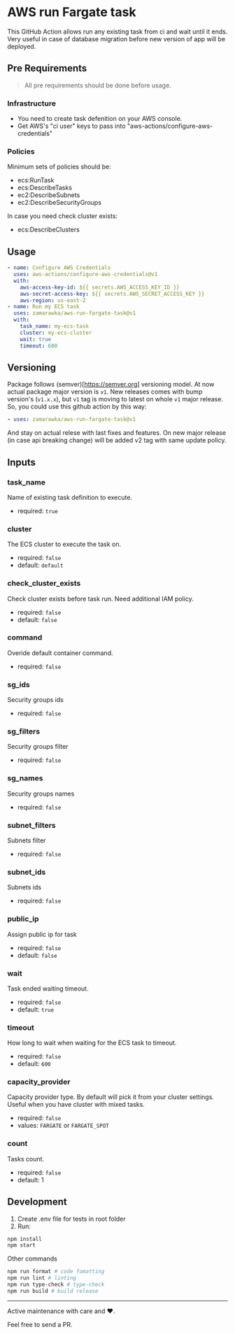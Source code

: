 # AWS run Fargate task

This GitHub Action allows run any existing task from ci and wait until it ends. Very useful in case of database migration before new version of app will be deployed.

## Pre Requirements

> All pre requirements should be done before usage.

### Infrastructure

- You need to create task defenition on your AWS console.
- Get AWS's "ci user" keys to pass into "aws-actions/configure-aws-credentials"

### Policies

Minimum sets of policies should be:

- ecs:RunTask
- ecs:DescribeTasks
- ec2:DescribeSubnets
- ec2:DescribeSecurityGroups

In case you need check cluster exists:

- ecs:DescribeClusters

## Usage

```yaml
- name: Configure AWS Credentials
  uses: aws-actions/configure-aws-credentials@v1
  with:
    aws-access-key-id: ${{ secrets.AWS_ACCESS_KEY_ID }}
    aws-secret-access-key: ${{ secrets.AWS_SECRET_ACCESS_KEY }}
    aws-region: us-east-2
- name: Run my ECS task
  uses: zamarawka/aws-run-fargate-task@v1
  with:
    task_name: my-ecs-task
    cluster: my-ecs-cluster
    wait: true
    timeout: 600
```

## Versioning

Package follows (semver)[https://semver.org] versioning model.
At now actual package major version is `v1`.
New releases comes with bump version's (`v1.x.x`), but `v1` tag is moving to latest on whole `v1` major release.
So, you could use this github action by this way:

```yaml
- uses: zamarawka/aws-run-fargate-task@v1
```

And stay on actual relese with last fixes and features.
On new major release (in case api breaking change) will be added v2 tag with same update policy.

## Inputs

### task_name

Name of existing task definition to execute.

- required: `true`

### cluster

The ECS cluster to execute the task on.

- required: `false`
- default: `default`

### check_cluster_exists

Check cluster exists before task run. Need additional IAM policy.

- required: `false`
- default: `false`

### command

Overide default container command.

- required: `false`

### sg_ids

Security groups ids

- required: `false`

### sg_filters

Security groups filter

- required: `false`

### sg_names

Security groups names

- required: `false`

### subnet_filters

Subnets filter

- required: `false`

### subnet_ids

Subnets ids

- required: `false`

### public_ip

Assign public ip for task

- required: `false`
- default: `false`

### wait

Task ended waiting timeout.

- required: `false`
- default: `true`

### timeout

How long to wait when waiting for the ECS task to timeout.

- required: `false`
- default: `600`

### capacity_provider

Capacity provider type. By default will pick it from your cluster settings.
Useful when you have cluster with mixed tasks.

- required: `false`
- values: `FARGATE` or `FARGATE_SPOT`

### count

Tasks count.

- required: `false`
- default: 1

## Development

1. Create .env file for tests in root folder
1. Run:

```sh
npm install
npm start
```

Other commands

```sh
npm run format # code fomatting
npm run lint # linting
npm run type-check # type-check
npm run build # build release
```

---

Active maintenance with care and ❤️.

Feel free to send a PR.
